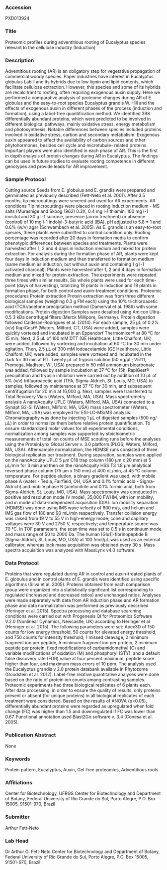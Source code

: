 ### Accession
PXD013924

### Title
Proteomic profiles during adventitious rooting of Eucalyptus species relevant to the cellulose industry (Induction)

### Description
Adventitious rooting (AR) is an obligatory step for vegetative propagation of commercial woody species. Paper industries have interest in Eucalyptus globulus Labill and its hybrids due to low lignin and lipid contents, which facilitate cellulose extraction. However, this species and some of its hybrids are recalcitrant to rooting, often requiring exogenous auxin supply. Here we performed a comparative analysis of proteome changes during AR of E. globulus and the easy-to-root species Eucalyptus grandis W. Hill and the effects of exogenous auxin in different phases of the process (induction and formation), using a label-free quantification method. We identified 398 differentially abundant proteins, which were predicted to be involved in different biological pathways, mainly oxidative stress, energy metabolism and photosynthesis. Notable differences between species included proteins involved in oxidative stress, carbon and secondary metabolism. Exogenous auxin appeared to affect the availability of carbon sources and other phytohormones, besides cell cycle and microtubule- related proteins. Important players were also identified in each phase of AR. This is the first in depth analysis of protein changes during AR in Eucalyptus. The findings can be used in future studies to evaluate rooting competence in different genotypes and provide leads for AR improvement.

### Sample Protocol
Cutting source Seeds from E. globulus and E. grandis were prepared and germinated as previously described (Fett-Neto et al. 2001). After 3.5 months, tip microcuttings were severed and used for AR experiments. AR conditions Tip microcuttings were placed in rooting induction medium - MS salts (Murashige and Skoog 1962) 0.3X, 0.4 mg l-1 thiamin, 100 mg l-1 inositol and 30 g l-1 sucrose, presence (auxin treatment) or absence (control) of 10 mg l-1 indolyl-3-butyric acid (IBA), pH adjusted to 5.8 ± 1 and 0.6% (w/v) agar (Schwambach et al. 2005). As E. grandis is an easy-to-root species, these plants were submitted to control condition only. Rooting percentage was recorded after 20 days in formation media to confirm phenotypic differences between species and treatments. Plants were harvested after 1, 2 and 4 days in induction medium and mixed for protein extraction. For analysis during the formation phase of AR, plants were kept four days in induction medium and then transferred to formation medium (same medium as induction, but without auxin and containing 1 g l-1 activated charcoal). Plants were harvested after 1, 2 and 4 days in formation medium and mixed for protein extraction. The experiments were repeated three times with similar results. Six whole plants were used for each time-point (days of harvesting), totalizing 18 plants in induction and 18 plants in formation phase, for both control and auxin-treatment conditions.   Proteomic procedures Protein extraction Protein extraction was from three different biological samples (weighing 0.3 g FM each) using the 10% trichloroacetic acid (TCA)/acetone precipitation method (Damerval et al. 1986) with some modifications.  Protein digestion  Samples were desalted using Amicon Ultra-0.5 3 kDa centrifugal filters (Merck Millipore, Germany). Protein digestion followed Calderan-Rodrigues et al. (2014). For each sample, 25 μL of 0.2% (v/v) RapiGest® (Waters, Milford, CT, USA) were added, samples were quickly vortexed and incubated in an Eppendorf Thermomixer® at 80 °C for 15 min. Next, 2.5 μL of 100 mM DTT (GE Healthcare, Little Chalfont, UK) were added, followed by vortexing and incubation at 60 °C for 30 min under agitation. Then, 2.5 μL of 300 mM iodoacetamide (GE Healthcare, Little Chalfont, UK) were added, samples were vortexed and incubated in the dark for 30 min at RT. Twenty μL of trypsin solution (50 ng/μL; V5111, Promega, Madison, WI, USA) prepared in 50 mM ammonium bicarbonate was added, followed by sample incubation at 37 °C for 15h. RapiGest® precipitation and trypsin inhibition were carried out by addition of 10 μL of 5% (v/v) trifluoroacetic acid (TFA, Sigma-Aldrich, St. Louis, MO, USA) to samples, followed by maintenance at 37 °C for 30 min, and subsequent centrifugation for 20 min at 16,000 g. Next, samples were transferred to Total Recovery Vials (Waters, Milford, MA, USA). Mass spectrometry analysis  A nanoAcquity UPLC (Waters, Milford, MA, USA) connected to a Synapt G2-Si (Waters, Milford, MA, USA) mass spectrometer (Waters, Milford, MA, USA) was employed for ESI-LC-MS/MS analysis. Chromatography was done by injecting 1 μL of digested samples (500 ng/μL) in order to normalize them before relative protein quantification. To ensure standardized molar values for all experimental conditions, normalization among samples was supported by stoichiometric measurements of total ion counts of MSE scouting runs before the analyses using the ProteinLynx Global Server v. 3.0 platform (PLGS; Waters, Milford, MA, USA). After sample normalization, the HDMSE runs consisted of three biological replicates per treatment. During separation, samples were applied on the nanoAcquity UPLC 5 μm C18 trap column (180 μm x 20 mm) at 5 μL/min for 3 min and then on the nanoAcquity HSS T3 1.8 μm analytical reversed phase column (75 μm x 150 mm) at 400 nL/min, at 45 °C column temperature. For peptide elution, a binary gradient was used, with mobile phase A (water - Tedia, Fairfield, OH, USA and 0.1% formic acid - Sigma-Aldrich) and mobile phase B (acetonitrile and 0.1% formic acid, both from Sigma-Aldrich, St. Louis, MO, USA). Mass spectrometry was conducted in positive and resolution mode (V mode), 35,000 FWHM, with ion mobility, and in mode of data-independent acquisition (DIA). Ion mobility separation (HDMSE) was done using IMS wave velocity of 600 m/s, and helium and IMS gas flow of 180 and 90 mL/min respectively. Transfer collision energy was raised from 19 V to 55 V in high-energy mode; cone and capillary voltages were 30 V and 2750 V, respectively; and temperature source was 70 °C. In TOF parameters, the scan time was set to 0.5 s in continuum mode and mass range of 50 to 2000 Da. The human [Glu1]-fibrinopeptide B (Sigma-Aldrich, St. Louis, MO, USA) at 100 fmol/μL was used as an external calibrator, whereas lock mass acquisition was obtained every 30 s. Mass spectra acquisition was analyzed with MassLynx v4.0 software.

### Data Protocol
Proteins that were regulated during AR in control and auxin-treated plants of E. globulus and in control plants of E. grandis were identified using specific algorithms (Silva et al. 2005). Proteins obtained from each comparison group were organized into a statistically significant list corresponding to regulated (increased and decreased ratios) and unchanged ratios. Analyses were made separately with data from AR induction phase and AR formation phase and data normalization was performed as previously described (Heringer et al. 2015).  Spectra processing and database searching conditions were carried out with Progenesis QI for Proteomics Software V.2.0 (Nonlinear Dynamics, Newcastle, UK) according to Heringer et al (Heringer et al. 2015). The following parameters were set: Apex3D of 150 counts for low energy threshold, 50 counts for elevated energy threshold, and 750 counts for intensity threshold; 1 missed cleavage, 2 minimum fragment ion per peptide, 5 minimum fragment ion per protein, 2 minimum peptide per protein, fixed modifications of carbamidomethyl (C) and variable modifications of oxidation (M) and phosphoryl (STY), and a default false discovery rate (FDR) value at four percent maximum, peptide score higher than four, and maximum mass errors of 10 ppm. The analysis used the Eucalyptus grandis v 2.0 protein databank available in Phytozome (Goodstein et al. 2012). Label-free relative quantitative analyses were done based on the ratio of protein ion counts among contrasting samples. Proteomic experiments had three biological replicates of 6 plants each. After data processing, in order to ensure the quality of results, only proteins present or absent (for unique proteins) in all biological replicates of each treatment were considered. Based on the results of ANOVA (p<0.05), differentially abundant proteins were regarded as upregulated when fold change (FC) was higher than 1.5 and downregulated if FC was lower than 0.67. Functional annotation used Blast2Go software v. 3.4 (Conesa et al. 2005).

### Publication Abstract
None

### Keywords
Protein pattern, Eucalyptus, Auxin, Gel-free proteomics, Adventitious roots

### Affiliations
Center for Biotechnology, UFRGS
Center for Biotechnology and Department of Botany, Federal University of Rio Grande do Sul, Porto Alegre, P.O. Box 15005, 91501-970, Brazil

### Submitter
Arthur Fett-Neto

### Lab Head
Dr Arthur G. Fett-Neto
Center for Biotechnology and Department of Botany, Federal University of Rio Grande do Sul, Porto Alegre, P.O. Box 15005, 91501-970, Brazil


